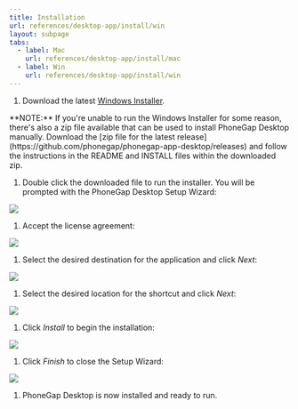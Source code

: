 ```yaml
---
title: Installation
url: references/desktop-app/install/win
layout: subpage
tabs:
  - label: Mac
    url: references/desktop-app/install/mac
  - label: Win
    url: references/desktop-app/install/win
---
```


1. Download the latest [Windows Installer](https://github.com/phonegap/phonegap-app-desktop/releases/download/0.4.5/PhoneGapSetup-win32.exe).

<div class="alert--info">**NOTE:** If you're unable to run the Windows Installer for some reason, there's also a zip file available that can be used to install PhoneGap Desktop manually. Download the [zip file for the latest release](https://github.com/phonegap/phonegap-app-desktop/releases) and follow the instructions in the README and INSTALL files within the downloaded zip.</div>

1. Double click the downloaded file to run the installer. You will be prompted with the PhoneGap Desktop Setup Wizard:

  ![](/images/win-desktop1.png)

1. Accept the license agreement:

  ![](/images/win-desktop2.png)

1. Select the desired destination for the application and click *Next*:

  ![](/images/win-desktop3.png)

1. Select the desired location for the shortcut and click *Next*:

  ![](/images/win-desktop4.png)

1. Click *Install* to begin the installation:

  ![](/images/win-desktop5.png)

1. Click *Finish* to close the Setup Wizard:

  ![](/images/win-desktop6.png)

1. PhoneGap Desktop is now installed and ready to run.
